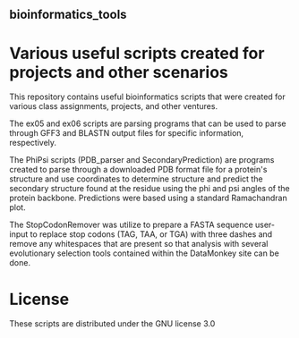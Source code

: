 ## bioinformatics_tools
# Various useful scripts created for projects and other scenarios

This repository contains useful bioinformatics scripts that were created for various class assignments, projects, and other ventures.

The ex05 and ex06 scripts are parsing programs that can be used to parse through GFF3 and BLASTN output files for specific information, respectively.

The PhiPsi scripts (PDB_parser and SecondaryPrediction) are programs created to parse through a downloaded PDB format file for a protein's structure and use coordinates to determine structure and predict the secondary structure found at the residue using the phi and psi angles of the protein backbone. Predictions were based using a standard Ramachandran plot.

The StopCodonRemover was utilize to prepare a FASTA sequence user-input to replace stop codons (TAG, TAA, or TGA) with three dashes and remove any whitespaces that are present so that analysis with several evolutionary selection tools contained within the DataMonkey site can be done.

# License

These scripts are distributed under the GNU license 3.0
